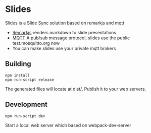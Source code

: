 # Slides

Slides is a Slide Sync solution based on remarkjs and mqtt

* [Remarkjs](http://remarkjs.com/) renders markdown to slide presentations
* [MQTT](http://mqtt.org/) A pub/sub message protocol, slides use the public test.mosquitto.org now
* You can make slides use your private mqtt brokers

## Building

```
npm install
npm run-script release
```

The generated files will locate at dist/, Publish it to your web servers.

## Development

```
npm run-script dev
```

Start a local web server which based on webpack-dev-server
